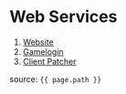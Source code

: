 # Web Services

1. [Website](website.html)
2. [Gamelogin](gamelogin.html)
3. [Client Patcher](client_patcher.html)

source: `{{ page.path }}`
